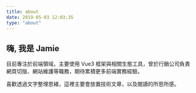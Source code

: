 ```yaml
---
title: about
date: 2019-05-03 12:03:35
type: "about"
---
```


## 嗨, 我是 Jamie

目前專注於前端領域，主要使用 Vue3 框架與相關生態工具，曾於行銷公司負責網頁切版、網站維護等職務，期待累積更多前端實務經驗。

喜歡透過文字整理思緒，這裡主要會放置技術文章，以及閱讀的所思所感。
